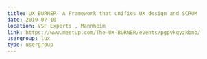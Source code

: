 ```yaml
---
title: UX BURNER- A Framework that unifies UX design and SCRUM
date: 2019-07-10
location: VSF Experts , Mannheim
link: https://www.meetup.com/The-UX-BURNER/events/pgpvkqyzkbnb/
usergroup: lux
type: usergroup
---
```

